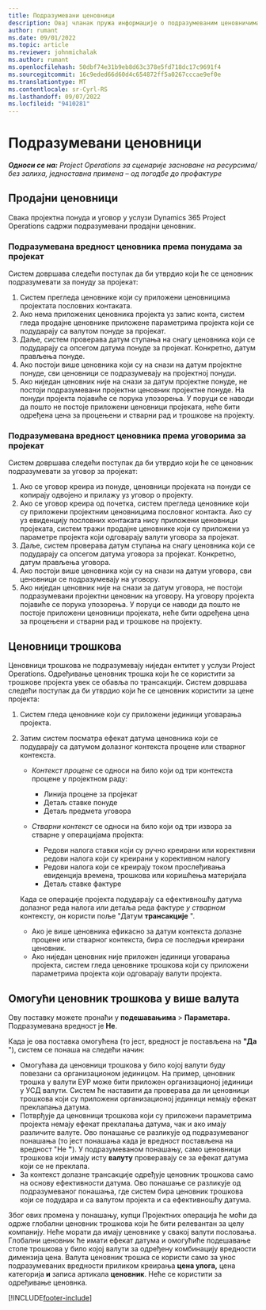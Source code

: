 ```yaml
---
title: Подразумевани ценовници
description: Овај чланак пружа информације о подразумеваним ценовничима продаје и трошкова у операцијама пројекта.
author: rumant
ms.date: 09/01/2022
ms.topic: article
ms.reviewer: johnmichalak
ms.author: rumant
ms.openlocfilehash: 50dbf74e31b9eb8d63c378e5fd718dc17c9691f4
ms.sourcegitcommit: 16c9eded66d60d4c654872ff5a0267cccae9ef0e
ms.translationtype: MT
ms.contentlocale: sr-Cyrl-RS
ms.lasthandoff: 09/07/2022
ms.locfileid: "9410281"
---
```

# <a name="default-price-lists"></a>Подразумевани ценовници

_**Односи се на:** Project Operations за сценарије засноване на ресурсима/без залиха, једноставна примена – од погодбе до профактуре_

## <a name="sales-price-lists"></a>Продајни ценовници

Свака пројектна понуда и уговор у услузи Dynamics 365 Project Operations садржи подразумевани продајни ценовник. 

### <a name="price-list-default-on-project-quotes"></a>Подразумевана вредност ценовника према понудама за пројекат
Систем довршава следећи поступак да би утврдио који ће се ценовник подразумевати за понуду за пројекат:

1. Систем прегледа ценовнике који су приложени ценовницима пројектата пословних контаката. 
1. Ако нема приложених ценовника пројекта уз запис конта, систем гледа продајне ценовнике приложене параметрима пројекта који се подударају са валутом понуде за пројекат.
1. Даље, систем проверава датум ступања на снагу ценовника који се подударају са опсегом датума понуде за пројекат. Конкретно, датум прављења понуде.
1. Ако постоји више ценовника који су на снази на датум пројектне понуде, сви ценовници се подразумевају на пројектној понуди.
1. Ако ниједан ценовник није на снази за датум пројектне понуде, не постоји подразумевани пројектни ценовник пројектне понуде. На понуди пројекта појавиће се порука упозорења. У поруци се наводи да пошто не постоје приложени ценовници пројеката, неће бити одређена цена за процењени и стварни рад и трошкове на пројекту.

### <a name="price-list-default-on-project-contracts"></a>Подразумевана вредност ценовника према уговорима за пројекат 
Систем довршава следећи поступак да би утврдио који ће се ценовник подразумевати за уговор за пројекат:

1. Ако се уговор креира из понуде, ценовници пројеката на понуди се копирају одвојено и прилажу уз уговор о пројекту.
1. Ако се уговор креира од почетка, систем прегледа ценовнике који су приложени пројектним ценовницима пословног контакта. Ако су уз евиденцију пословних контаката нису приложени ценовници пројеката, систем тражи продајне ценовнике који су приложени уз параметре пројекта који одговарају валути уговора за пројекат.
1. Даље, систем проверава датум ступања на снагу ценовника који се подударају са опсегом датума уговора за пројекат. Конкретно, датум прављења уговора.
1. Ако постоји више ценовника који су на снази на датум уговора, сви ценовници се подразумевају на уговору.
1. Ако ниједан ценовник није на снази за датум уговора, не постоји подразумевани пројектни ценовник на уговору. На уговору пројекта појавиће се порука упозорења. У поруци се наводи да пошто не постоје приложени ценовници пројеката, неће бити одређена цена за процењени и стварни рад и трошкове на пројекту.

## <a name="cost-price-lists"></a>Ценовници трошкова

Ценовници трошкова не подразумевају ниједан ентитет у услузи Project Operations. Одређивање ценовник трошка који ће се користити за трошкове пројекта увек се обавља по трансакцији. Систем довршава следећи поступак да би утврдио који ће се ценовник користити за цене пројекта:

1. Систем гледа ценовнике који су приложени јединици уговарања пројекта.
1. Затим систем посматра ефекат датума ценовника који се подударају са датумом долазног контекста процене или стварног контекста.

    - *Контекст процене* се односи на било који од три контекста процене у пројектном раду:

        - Линија процене за пројекат
        - Детаљ ставке понуде
        - Детаљ предмета уговора

    - *Стварни контекст* се односи на било који од три извора за стварне у операцијама пројекта:

       - Редови налога ставки који су ручно креирани или корективни редови налога који су креирани у корективном налогу
       - Редови налога који се креирају током прослеђивања евиденција времена, трошкова или коришћења материјала
       - Детаљ ставке фактуре

    Када се операције пројекта подударају са ефективношћу датума долазног реда налога или детаља реда фактуре *у стварном* контексту, он користи поље "Датум **трансакције** ".

    - Ако је више ценовника ефикасно за датум контекста долазне процене или стварног контекста, бира се последњи креирани ценовник.
    - Ако ниједан ценовник није приложен јединици уговарања пројекта, систем гледа ценовнике трошкова који су приложени параметрима пројекта који одговарају валути пројекта.

## <a name="enable-multi-currency-cost-price-list"></a>Омогући ценовник трошкова у више валута

Ову поставку можете пронаћи у **подешавањима** \> **Параметара.** Подразумевана вредност је **Не**.

Када је ова поставка омогућена (то јест, вредност је постављена на **"Да** "), систем се понаша на следећи начин:

- Омогућава да ценовници трошкова у било којој валути буду повезани са организационом јединицом. На пример, ценовник трошка у валути ЕУР може бити приложен организационој јединици у УСД валути. Систем ће наставити да проверава да ли ценовници трошкова који су приложени организационој јединици немају ефекат преклапања датума.
- Потврђује да ценовници трошкова који су приложени параметрима пројекта немају ефекат преклапања датума, чак и ако имају различите валуте. Ово понашање се разликује од подразумеваног понашања (то јест понашања када је вредност постављена на вредност "Не **"**). У подразумеваном понашању, само ценовници трошкова који имају исту **валуту** проверавају се за ефекат датума који се не преклапа.
- За контекст долазне трансакције одређује ценовник трошкова само на основу ефективности датума. Ово понашање се разликује од подразумеваног понашања, где систем бира ценовник трошкова који се подудара и са валутом пројекта и са ефективношћу датума.

Због ових промена у понашању, купци Пројектних операција ће моћи да одрже глобални ценовник трошкова који ће бити релевантан за целу компанију. Неће морати да имају ценовнике у свакој валути пословања. Глобални ценовник ће имати ефекат датума и омогућиће подешавање стопе трошкова у било којој валути за одређену комбинацију вредности димензија цена. Валута ценовник трошка се користи само за унос подразумеваних вредности приликом креирања **цена улога,** цена категорија **и** записа артикала **ценовник**. Неће се користити за одређивање ценовнка.

[!INCLUDE[footer-include](../includes/footer-banner.md)]
